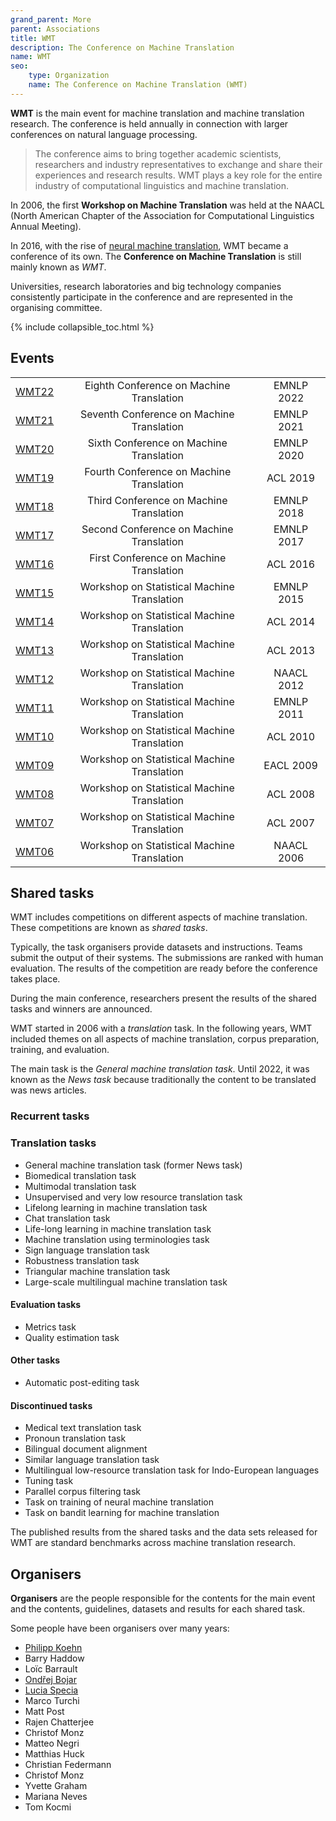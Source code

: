 ```yaml
---
grand_parent: More
parent: Associations
title: WMT
description: The Conference on Machine Translation
name: WMT
seo:
    type: Organization
    name: The Conference on Machine Translation (WMT)
---
```


**WMT** is the main event for machine translation and machine translation research.
The conference is held annually in connection with larger conferences on natural language processing.

> The conference aims to bring together academic scientists, researchers and industry representatives to exchange and share their experiences and research results. WMT plays a key role for the entire industry of computational linguistics and machine translation.

In 2006, the first **Workshop on Machine Translation** was held at the NAACL (North American Chapter of the Association for Computational Linguistics Annual Meeting).

In 2016, with the rise of [neural machine translation](/neural-machine-translation), WMT became a conference of its own.
The **Conference on Machine Translation** is still mainly known as *WMT*.

Universities, research laboratories and big technology companies consistently participate in the conference and are represented in the organising committee.

{% include collapsible_toc.html %}

## Events

|     |     |     |
| :-: | :-: | :-: |
| [WMT22](/wmt22) | Eighth Conference on Machine Translation | EMNLP 2022 |
| [WMT21](/wmt21) | Seventh Conference on Machine Translation | EMNLP 2021 |
| [WMT20](/wmt20) | Sixth Conference on Machine Translation | EMNLP 2020 |
| [WMT19](/wmt19) | Fourth Conference on Machine Translation | ACL 2019 |
| [WMT18](/wmt18) | Third Conference on Machine Translation | EMNLP 2018 |
| [WMT17](/wmt17) | Second Conference on Machine Translation | EMNLP 2017 |
| [WMT16](/wmt16) | First Conference on Machine Translation | ACL 2016 |
| [WMT15](/wmt15) | Workshop on Statistical Machine Translation | EMNLP 2015 |
| [WMT14](/wmt14) | Workshop on Statistical Machine Translation | ACL 2014 |
| [WMT13](/wmt13) | Workshop on Statistical Machine Translation | ACL 2013 |
| [WMT12](/wmt12) | Workshop on Statistical Machine Translation | NAACL 2012 |
| [WMT11](/wmt11) | Workshop on Statistical Machine Translation | EMNLP 2011 |
| [WMT10](/wmt10) | Workshop on Statistical Machine Translation | ACL 2010 |
| [WMT09](/wmt09) | Workshop on Statistical Machine Translation | EACL 2009 |
| [WMT08](/wmt08) | Workshop on Statistical Machine Translation | ACL 2008 |
| [WMT07](/wmt07) | Workshop on Statistical Machine Translation | ACL 2007 |
| [WMT06](/wmt06) | Workshop on Statistical Machine Translation | NAACL 2006 |

## Shared tasks

WMT includes competitions on different aspects of machine translation.
These competitions are known as *shared tasks*.

Typically, the task organisers provide datasets and instructions.
Teams submit the output of their systems.
The submissions are ranked with human evaluation.
The results of the competition are ready before the conference takes place.

During the main conference, researchers present the results of the shared tasks and winners are announced.

WMT started in 2006 with a *translation* task.
In the following years, WMT included themes on all aspects of machine translation, corpus preparation, training, and evaluation.

The main task is the *General machine translation task*.
Until 2022, it was known as the *News task* because traditionally the content to be translated was news articles.

### Recurrent tasks

### Translation tasks

- General machine translation task (former News task)
- Biomedical translation task
- Multimodal translation task
- Unsupervised and very low resource translation task
- Lifelong learning in machine translation task
- Chat translation task
- Life-long learning in machine translation task
- Machine translation using terminologies task
- Sign language translation task
- Robustness translation task
- Triangular machine translation task
- Large-scale multilingual machine translation task

#### Evaluation tasks

- Metrics task
- Quality estimation task

#### Other tasks

- Automatic post-editing task

#### Discontinued tasks

- Medical text translation task
- Pronoun translation task
- Bilingual document alignment
- Similar language translation task
- Multilingual low-resource translation task for Indo-European languages
- Tuning task
- Parallel corpus filtering task
- Task on training of neural machine translation
- Task on bandit learning for machine translation

The published results from the shared tasks and the data sets released for WMT are standard benchmarks across machine translation research.

## Organisers
**Organisers** are the people responsible for the contents for the main event and the contents, guidelines, datasets and results for each shared task.

Some people have been organisers over many years:
- [Philipp Koehn](/philipp-koehn)
- Barry Haddow
- Loïc Barrault
- [Ondřej Bojar](/ondrej-bojar)
- [Lucia Specia](/lucia-specia)
- Marco Turchi
- Matt Post
- Rajen Chatterjee
- Christof Monz
- Matteo Negri
- Matthias Huck
- Christian Federmann
- Christof Monz
- Yvette Graham
- Mariana Neves
- Tom Kocmi
